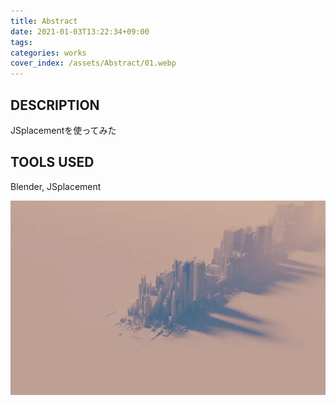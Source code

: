 ```yaml
---
title: Abstract
date: 2021-01-03T13:22:34+09:00
tags:
categories: works
cover_index: /assets/Abstract/01.webp
---
```


## DESCRIPTION
JSplacementを使ってみた  
<!-- [GitHub](https://github.com/Magryllia/MegalopolitanAutomaton) -->

## TOOLS USED
Blender, JSplacement

![hoge](/assets/Abstract/01.webp)